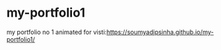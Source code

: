 # my-portfolio1
my portfolio no 1 animated for visti:https://soumyadipsinha.github.io/my-portfolio1/
